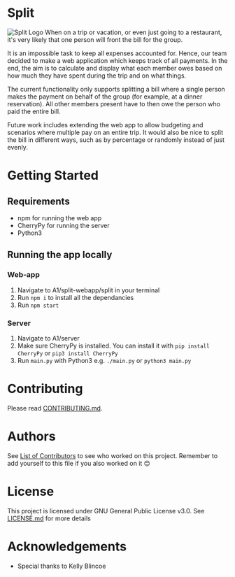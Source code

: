 # Split
![Split Logo](https://i.imgur.com/qXONyae.jpg)
When on a trip or vacation, or even just going to a restaurant, it's very likely that one person will front the bill for the group.

It is an impossible task to keep all expenses accounted for. Hence, our team decided to make a web application which keeps track of all payments. In the end, the aim is to calculate and display what each member owes based on how much they have spent during the trip and on what things.

The current functionality only supports splitting a bill where a single person makes the payment on behalf of the group (for example, at a dinner reservation). All other members present have to then owe the person who paid the entire bill.

Future work includes extending the web app to allow budgeting and scenarios where multiple pay on an entire trip. It would also be nice to split the bill in different ways, such as by percentage or randomly instead of just evenly.

# Getting Started

## Requirements
* npm for running the web app
* CherryPy for running the server
* Python3

## Running the app locally

### Web-app
1. Navigate to A1/split-webapp/split in your terminal
2. Run `npm i` to install all the dependancies
3. Run `npm start`

### Server
1. Navigate to A1/server
2. Make sure CherryPy is installed. You can install it with `pip install CherryPy` or `pip3 install CherryPy`
3. Run `main.py` with Python3 e.g. `./main.py` or `python3 main.py`

# Contributing
Please read [CONTRIBUTING.md](https://github.com/SOFTENG701G1/A1/blob/master/CONTRIBUTING.md).

# Authors
See [List of Contributors](https://github.com/SOFTENG701G1/A1/wiki/List-of-contributors) to see who worked on this project. Remember to add yourself to this file if you also worked on it :blush:    

# License
This project is licensed under GNU General Public License v3.0. See [LICENSE.md](https://github.com/SOFTENG701G1/A1/blob/master/LICENSE.md) for more details

# Acknowledgements
* Special thanks to Kelly Blincoe
